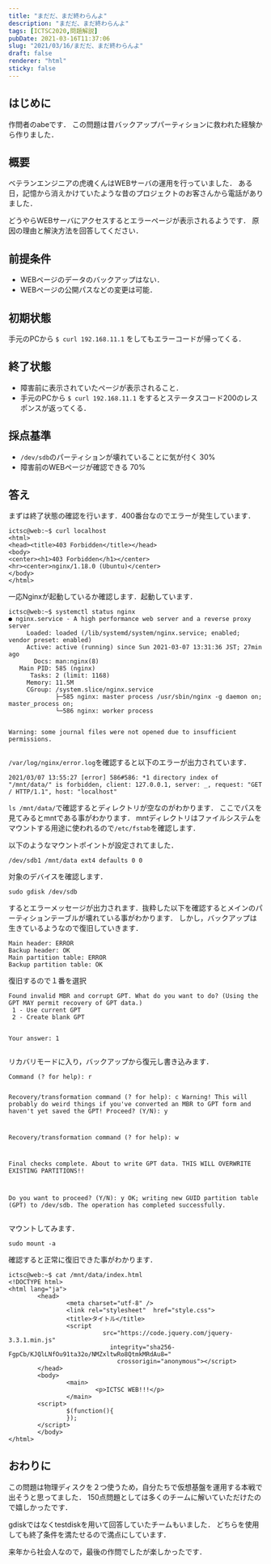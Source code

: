 ```yaml
---
title: "まだだ、まだ終わらんよ"
description: "まだだ、まだ終わらんよ"
tags: [ICTSC2020,問題解説]
pubDate: 2021-03-16T11:37:06
slug: "2021/03/16/まだだ、まだ終わらんよ"
draft: false
renderer: "html"
sticky: false
---
```



<h2 id="%E3%81%AF%E3%81%98%E3%82%81%E3%81%AB">はじめに&nbsp;<a href="https://wiki.icttoracon.net/ictsc2020/problems/abe:gpt/tech-blog/#%E3%81%AF%E3%81%98%E3%82%81%E3%81%AB"></a>&nbsp;</h2>



<p>作問者のabeです． この問題は昔バックアップパーティションに救われた経験から作りました．</p>



<h2 id="%E6%A6%82%E8%A6%81">概要&nbsp;<a href="https://wiki.icttoracon.net/ictsc2020/problems/abe:gpt/tech-blog/#%E6%A6%82%E8%A6%81"></a>&nbsp;</h2>



<p>ベテランエンジニアの虎魂くんはWEBサーバの運用を行っていました． ある日，記憶から消えかけていたような昔のプロジェクトのお客さんから電話がありました．</p>



<p>どうやらWEBサーバにアクセスするとエラーページが表示されるようです． 原因の理由と解決方法を回答してください．</p>



<h2 id="%E5%89%8D%E6%8F%90%E6%9D%A1%E4%BB%B6">前提条件&nbsp;<a href="https://wiki.icttoracon.net/ictsc2020/problems/abe:gpt/tech-blog/#%E5%89%8D%E6%8F%90%E6%9D%A1%E4%BB%B6"></a>&nbsp;</h2>



<ul><li>WEBページのデータのバックアップはない．</li><li>WEBページの公開パスなどの変更は可能．</li></ul>



<h2 id="%E5%88%9D%E6%9C%9F%E7%8A%B6%E6%85%8B">初期状態&nbsp;<a href="https://wiki.icttoracon.net/ictsc2020/problems/abe:gpt/tech-blog/#%E5%88%9D%E6%9C%9F%E7%8A%B6%E6%85%8B"></a>&nbsp;</h2>



<p>手元のPCから&nbsp;<code>$ curl 192.168.11.1</code>&nbsp;をしてもエラーコードが帰ってくる．</p>



<h2 id="%E7%B5%82%E4%BA%86%E7%8A%B6%E6%85%8B">終了状態&nbsp;<a href="https://wiki.icttoracon.net/ictsc2020/problems/abe:gpt/tech-blog/#%E7%B5%82%E4%BA%86%E7%8A%B6%E6%85%8B"></a>&nbsp;</h2>



<ul><li>障害前に表示されていたページが表示されること．</li><li>手元のPCから&nbsp;<code>$ curl 192.168.11.1</code>&nbsp;をするとステータスコード200のレスポンスが返ってくる．</li></ul>



<h2 id="%E6%8E%A1%E7%82%B9%E5%9F%BA%E6%BA%96">採点基準&nbsp;<a href="https://wiki.icttoracon.net/ictsc2020/problems/abe:gpt/tech-blog/#%E6%8E%A1%E7%82%B9%E5%9F%BA%E6%BA%96"></a>&nbsp;</h2>



<ul><li><code>/dev/sdb</code>のパーティションが壊れていることに気が付く 30%</li><li>障害前のWEBページが確認できる 70%</li></ul>



<h2 id="%E7%AD%94%E3%81%88">答え&nbsp;<a href="https://wiki.icttoracon.net/ictsc2020/problems/abe:gpt/tech-blog/#%E7%AD%94%E3%81%88"></a>&nbsp;</h2>



<p>まずは終了状態の確認を行います．400番台なのでエラーが発生しています．</p>


<div class="wp-block-syntaxhighlighter-code "><pre class="brush: plain; title: ; title: ; notranslate" title=""><code>ictsc@web:~$ curl localhost
&lt;html&gt;
&lt;head&gt;&lt;title&gt;403 Forbidden&lt;/title&gt;&lt;/head&gt;
&lt;body&gt;
&lt;center&gt;&lt;h1&gt;403 Forbidden&lt;/h1&gt;&lt;/center&gt;
&lt;hr&gt;&lt;center&gt;nginx/1.18.0 (Ubuntu)&lt;/center&gt;
&lt;/body&gt;
&lt;/html&gt;
</code></pre></div>


<p>一応Nginxが起動しているか確認します．起動しています．</p>


<div class="wp-block-syntaxhighlighter-code "><pre class="brush: plain; title: ; title: ; notranslate" title=""><code>ictsc@web:~$ systemctl status nginx
● nginx.service - A high performance web server and a reverse proxy server
     Loaded: loaded (/lib/systemd/system/nginx.service; enabled; vendor preset: enabled)
     Active: active (running) since Sun 2021-03-07 13:31:36 JST; 27min ago
       Docs: man:nginx(8)
   Main PID: 585 (nginx)
      Tasks: 2 (limit: 1168)
     Memory: 11.5M
     CGroup: /system.slice/nginx.service
             ├─585 nginx: master process /usr/sbin/nginx -g daemon on; master_process on;
             └─586 nginx: worker process

Warning: some journal files were not opened due to insufficient permissions.
</code></pre></div>


<p><code>/var/log/nginx/error.log</code>を確認すると以下のエラーが出力されています．</p>


<div class="wp-block-syntaxhighlighter-code "><pre class="brush: plain; title: ; title: ; notranslate" title=""><code>2021/03/07 13:55:27 &#91;error] 586#586: *1 directory index of &quot;/mnt/data/&quot; is forbidden, client: 127.0.0.1, server: _, request: &quot;GET / HTTP/1.1&quot;, host: &quot;localhost&quot;
</code></pre></div>


<p><code>ls /mnt/data/</code>で確認するとディレクトリが空なのがわかります． ここでパスを見てみるとmntである事がわかります． mntディレクトリはファイルシステムをマウントする用途に使われるので<code>/etc/fstab</code>を確認します．</p>



<p>以下のようなマウントポイントが設定されてました．</p>


<div class="wp-block-syntaxhighlighter-code "><pre class="brush: plain; title: ; title: ; notranslate" title=""><code>/dev/sdb1 /mnt/data ext4 defaults 0 0
</code></pre></div>


<p>対象のデバイスを確認します．</p>


<div class="wp-block-syntaxhighlighter-code "><pre class="brush: plain; title: ; title: ; notranslate" title=""><code>sudo gdisk /dev/sdb 
</code></pre></div>


<p>するとエラーメッセージが出力されます．抜粋した以下を確認するとメインのパーティションテーブルが壊れている事がわかります． しかし，バックアップは生きているようなので復旧していきます．</p>


<div class="wp-block-syntaxhighlighter-code "><pre class="brush: plain; title: ; title: ; notranslate" title=""><code>Main header: ERROR
Backup header: OK
Main partition table: ERROR
Backup partition table: OK
</code></pre></div>


<p>復旧するので１番を選択</p>


<div class="wp-block-syntaxhighlighter-code "><pre class="brush: plain; title: ; title: ; notranslate" title=""><code>Found invalid MBR and corrupt GPT. What do you want to do? (Using the
GPT MAY permit recovery of GPT data.)
 1 - Use current GPT
 2 - Create blank GPT

Your answer: 1
</code></pre></div>


<p>リカバリモードに入り，バックアップから復元し書き込みます．</p>


<div class="wp-block-syntaxhighlighter-code "><pre class="brush: plain; title: ; title: ; notranslate" title=""><code>Command (? for help): r

Recovery/transformation command (? for help): c
Warning! This will probably do weird things if you've converted an MBR to
GPT form and haven't yet saved the GPT! Proceed? (Y/N): y

Recovery/transformation command (? for help): w

Final checks complete. About to write GPT data. THIS WILL OVERWRITE EXISTING
PARTITIONS!!

Do you want to proceed? (Y/N): y
OK; writing new GUID partition table (GPT) to /dev/sdb.
The operation has completed successfully.
</code></pre></div>


<p>マウントしてみます．</p>


<div class="wp-block-syntaxhighlighter-code "><pre class="brush: plain; title: ; title: ; notranslate" title=""><code>sudo mount -a
</code></pre></div>


<p>確認すると正常に復旧できた事がわかります．</p>


<div class="wp-block-syntaxhighlighter-code "><pre class="brush: plain; title: ; title: ; notranslate" title=""><code>ictsc@web:~$ cat /mnt/data/index.html 
&lt;!DOCTYPE html&gt;
&lt;html lang=&quot;ja&quot;&gt;
        &lt;head&gt;
                &lt;meta charset=&quot;utf-8&quot; /&gt;
                &lt;link rel=&quot;stylesheet&quot;  href=&quot;style.css&quot;&gt;
                &lt;title&gt;タイトル&lt;/title&gt;
                &lt;script
                          src=&quot;https://code.jquery.com/jquery-3.3.1.min.js&quot;
                            integrity=&quot;sha256-FgpCb/KJQlLNfOu91ta32o/NMZxltwRo8QtmkMRdAu8=&quot;
                              crossorigin=&quot;anonymous&quot;&gt;&lt;/script&gt;
        &lt;/head&gt;
        &lt;body&gt;
                &lt;main&gt;
                        &lt;p&gt;ICTSC WEB!!!&lt;/p&gt;
                &lt;/main&gt;
        &lt;script&gt;
                $(function(){
                });
        &lt;/script&gt;
        &lt;/body&gt;
&lt;/html&gt;
</code></pre></div>


<h2 id="%E3%81%8A%E3%82%8F%E3%82%8A%E3%81%AB">おわりに&nbsp;<a href="https://wiki.icttoracon.net/ictsc2020/problems/abe:gpt/tech-blog/#%E3%81%8A%E3%82%8F%E3%82%8A%E3%81%AB"></a>&nbsp;</h2>



<p>この問題は物理ディスクを２つ使うため，自分たちで仮想基盤を運用する本戦で出そうと思ってました． 150点問題としては多くのチームに解いていただけたので嬉しかったです．</p>



<p>gdiskではなくtestdiskを用いて回答していたチームもいました． どちらを使用しても終了条件を満たせるので満点にしています．</p>



<p>来年から社会人なので，最後の作問でしたが楽しかったです．</p>
